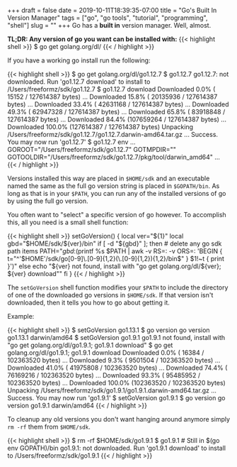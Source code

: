 +++ 
draft = false
date = 2019-10-11T18:39:35-07:00
title = "Go's Built In Version Manager"
tags = ["go", "go tools", "tutorial", "programming", "shell"]
slug = "" 
+++
Go has a **built in** version manager. Well, almost.

**TL;DR: Any version of go you want can be installed with:**
{{< highlight shell >}}
$ go get golang.org/dl/<go version string>
{{< / highlight >}}

If you have a working go install run the following:

{{< highlight shell >}}
$ go get golang.org/dl/go1.12.7
$ go1.12.7
go1.12.7: not downloaded. Run 'go1.12.7 download' to install to /Users/freeformz/sdk/go1.12.7
$ go1.12.7 download
Downloaded   0.0% (    15152 / 127614387 bytes) ...
Downloaded  15.8% ( 20135936 / 127614387 bytes) ...
Downloaded  33.4% ( 42631168 / 127614387 bytes) ...
Downloaded  49.3% ( 62947328 / 127614387 bytes) ...
Downloaded  65.8% ( 83918848 / 127614387 bytes) ...
Downloaded  84.4% (107659264 / 127614387 bytes) ...
Downloaded 100.0% (127614387 / 127614387 bytes)
Unpacking /Users/freeformz/sdk/go1.12.7/go1.12.7.darwin-amd64.tar.gz ...
Success. You may now run 'go1.12.7'
$ go1.12.7 env
...
GOROOT="/Users/freeformz/sdk/go1.12.7"
GOTMPDIR=""
GOTOOLDIR="/Users/freeformz/sdk/go1.12.7/pkg/tool/darwin_amd64"
...
{{< / highlight >}}


Versions installed this way are placed in `$HOME/sdk` and an executable named the same as the full go version string is placed in `$GOPATH/bin`. As long as that is in your `$PATH`, you can run any of the installed versions of go by using the full go version.

You often want to "select" a specific version of go however. To accomplish this, all you need is a small shell function:

{{< highlight shell >}}
setGoVersion() {
  local ver="${1}"
  local gbd="$HOME/sdk/${ver}/bin"
  if [ -d "${gbd}" ]; then
    # delete any go sdk path items
    PATH="${gbd}:$(printf %s $PATH | awk -v RS=: -v ORS=: 'BEGIN { t="^'$HOME'/sdk/go[0-9]\.[0-9]{1,2}(\.[0-9]{1,2}){1,2}/bin$" } $1!~t { print }')"
  else
    echo "${ver} not found, install with \"go get golang.org/dl/${ver}; ${ver} download\""
  fi
}
{{< / highlight >}}

The `setGoVersion` shell function modifies your `$PATH` to include the directory of one of the downloaded go versions in `$HOME/sdk`. If that version isn't downloaded, then it tells you how to go about getting it.

Example:

{{< highlight shell >}}
$ setGoVersion go1.13.1
$ go version
go version go1.13.1 darwin/amd64
$ setGoVersion go1.9.1 
go1.9.1 not found, install with "go get golang.org/dl/go1.9.1; go1.9.1 download"
$ go get golang.org/dl/go1.9.1; go1.9.1 download 
Downloaded   0.0% (    16384 / 102363520 bytes) ...
Downloaded   9.3% (  9501504 / 102363520 bytes) ...
Downloaded  41.0% ( 41975808 / 102363520 bytes) ...
Downloaded  74.4% ( 76169216 / 102363520 bytes) ...
Downloaded  93.3% ( 95485952 / 102363520 bytes) ...
Downloaded 100.0% (102363520 / 102363520 bytes)
Unpacking /Users/freeformz/sdk/go1.9.1/go1.9.1.darwin-amd64.tar.gz ...
Success. You may now run 'go1.9.1'
$ setGoVersion go1.9.1
$ go version
go version go1.9.1 darwin/amd64
{{< / highlight >}}

To cleanup any old versions you don't want hanging around anymore simply `rm -rf` them from `$HOME/sdk`.

{{< highlight shell >}}
$ rm -rf $HOME/sdk/go1.9.1
$ go1.9.1        # Still in $(go env GOPATH)/bin
go1.9.1: not downloaded. Run 'go1.9.1 download' to install to /Users/freeformz/sdk/go1.9.1
{{< / highlight >}}